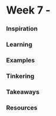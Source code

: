 # Week 7 - 

### Inspiration

### Learning

### Examples

### Tinkering

### Takeaways 

### Resources